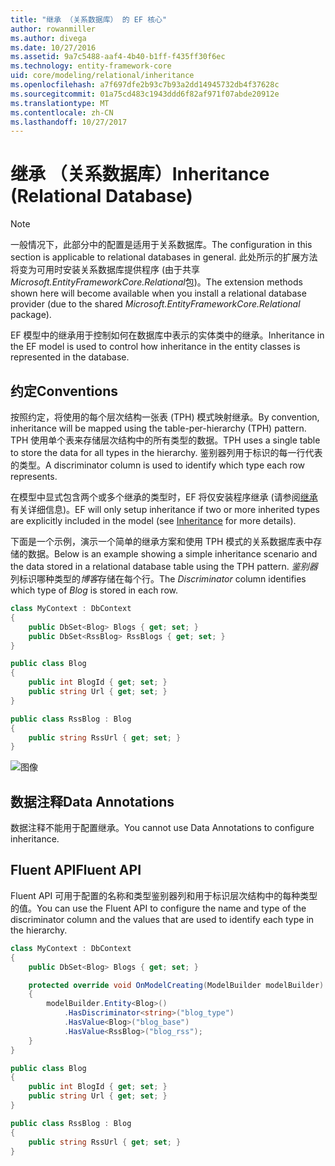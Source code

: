 ```yaml
---
title: "继承 （关系数据库） 的 EF 核心"
author: rowanmiller
ms.author: divega
ms.date: 10/27/2016
ms.assetid: 9a7c5488-aaf4-4b40-b1ff-f435ff30f6ec
ms.technology: entity-framework-core
uid: core/modeling/relational/inheritance
ms.openlocfilehash: a7f697dfe2b93c7b93a2dd14945732db4f37628c
ms.sourcegitcommit: 01a75cd483c1943ddd6f82af971f07abde20912e
ms.translationtype: MT
ms.contentlocale: zh-CN
ms.lasthandoff: 10/27/2017
---
```

# <a name="inheritance-relational-database"></a><span data-ttu-id="ba08b-102">继承 （关系数据库）</span><span class="sxs-lookup"><span data-stu-id="ba08b-102">Inheritance (Relational Database)</span></span>

> [!NOTE]  
> <span data-ttu-id="ba08b-103">一般情况下，此部分中的配置是适用于关系数据库。</span><span class="sxs-lookup"><span data-stu-id="ba08b-103">The configuration in this section is applicable to relational databases in general.</span></span> <span data-ttu-id="ba08b-104">此处所示的扩展方法将变为可用时安装关系数据库提供程序 (由于共享*Microsoft.EntityFrameworkCore.Relational*包)。</span><span class="sxs-lookup"><span data-stu-id="ba08b-104">The extension methods shown here will become available when you install a relational database provider (due to the shared *Microsoft.EntityFrameworkCore.Relational* package).</span></span>

<span data-ttu-id="ba08b-105">EF 模型中的继承用于控制如何在数据库中表示的实体类中的继承。</span><span class="sxs-lookup"><span data-stu-id="ba08b-105">Inheritance in the EF model is used to control how inheritance in the entity classes is represented in the database.</span></span>

## <a name="conventions"></a><span data-ttu-id="ba08b-106">约定</span><span class="sxs-lookup"><span data-stu-id="ba08b-106">Conventions</span></span>

<span data-ttu-id="ba08b-107">按照约定，将使用的每个层次结构一张表 (TPH) 模式映射继承。</span><span class="sxs-lookup"><span data-stu-id="ba08b-107">By convention, inheritance will be mapped using the table-per-hierarchy (TPH) pattern.</span></span> <span data-ttu-id="ba08b-108">TPH 使用单个表来存储层次结构中的所有类型的数据。</span><span class="sxs-lookup"><span data-stu-id="ba08b-108">TPH uses a single table to store the data for all types in the hierarchy.</span></span> <span data-ttu-id="ba08b-109">鉴别器列用于标识的每一行代表的类型。</span><span class="sxs-lookup"><span data-stu-id="ba08b-109">A discriminator column is used to identify which type each row represents.</span></span>

<span data-ttu-id="ba08b-110">在模型中显式包含两个或多个继承的类型时，EF 将仅安装程序继承 (请参阅[继承](../inheritance.md)有关详细信息)。</span><span class="sxs-lookup"><span data-stu-id="ba08b-110">EF will only setup inheritance if two or more inherited types are explicitly included in the model (see [Inheritance](../inheritance.md) for more details).</span></span>

<span data-ttu-id="ba08b-111">下面是一个示例，演示一个简单的继承方案和使用 TPH 模式的关系数据库表中存储的数据。</span><span class="sxs-lookup"><span data-stu-id="ba08b-111">Below is an example showing a simple inheritance scenario and the data stored in a relational database table using the TPH pattern.</span></span> <span data-ttu-id="ba08b-112">*鉴别器*列标识哪种类型的*博客*存储在每个行。</span><span class="sxs-lookup"><span data-stu-id="ba08b-112">The *Discriminator* column identifies which type of *Blog* is stored in each row.</span></span>

<!-- [!code-csharp[Main](samples/core/relational/Modeling/Conventions/Samples/InheritanceDbSets.cs)] -->
``` csharp
class MyContext : DbContext
{
    public DbSet<Blog> Blogs { get; set; }
    public DbSet<RssBlog> RssBlogs { get; set; }
}

public class Blog
{
    public int BlogId { get; set; }
    public string Url { get; set; }
}

public class RssBlog : Blog
{
    public string RssUrl { get; set; }
}
```

![图像](_static/inheritance-tph-data.png)

## <a name="data-annotations"></a><span data-ttu-id="ba08b-114">数据注释</span><span class="sxs-lookup"><span data-stu-id="ba08b-114">Data Annotations</span></span>

<span data-ttu-id="ba08b-115">数据注释不能用于配置继承。</span><span class="sxs-lookup"><span data-stu-id="ba08b-115">You cannot use Data Annotations to configure inheritance.</span></span>

## <a name="fluent-api"></a><span data-ttu-id="ba08b-116">Fluent API</span><span class="sxs-lookup"><span data-stu-id="ba08b-116">Fluent API</span></span>

<span data-ttu-id="ba08b-117">Fluent API 可用于配置的名称和类型鉴别器列和用于标识层次结构中的每种类型的值。</span><span class="sxs-lookup"><span data-stu-id="ba08b-117">You can use the Fluent API to configure the name and type of the discriminator column and the values that are used to identify each type in the hierarchy.</span></span>

<!-- [!code-csharp[Main](samples/core/relational/Modeling/FluentAPI/Samples/InheritanceTPHDiscriminator.cs?highlight=7,8,9,10)] -->
``` csharp
class MyContext : DbContext
{
    public DbSet<Blog> Blogs { get; set; }

    protected override void OnModelCreating(ModelBuilder modelBuilder)
    {
        modelBuilder.Entity<Blog>()
            .HasDiscriminator<string>("blog_type")
            .HasValue<Blog>("blog_base")
            .HasValue<RssBlog>("blog_rss");
    }
}

public class Blog
{
    public int BlogId { get; set; }
    public string Url { get; set; }
}

public class RssBlog : Blog
{
    public string RssUrl { get; set; }
}
```
